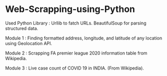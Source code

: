 # Web-Scrapping-using-Python
Used Python Library : 
Urllib to fatch URLs. 
BeautifulSoup for parsing structured data. 

Module 1 : 
Finding formatted address, longitude, and latitude of any location using Geolocation API.  

Module 2 : 
Scrapping FA premier league 2020 information table from Wikipedia.  

Module 3 : 
Live case count of COVID 19 in INDIA. (From Wikipedia).
